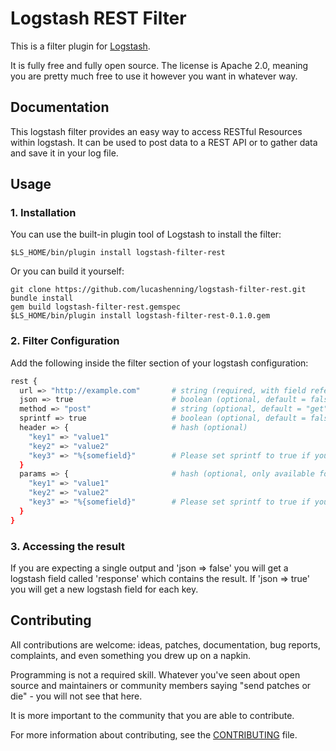 # Logstash REST Filter

This is a filter plugin for [Logstash](https://github.com/elasticsearch/logstash).

It is fully free and fully open source. The license is Apache 2.0, meaning you are pretty much free to use it however you want in whatever way.

## Documentation

This logstash filter provides an easy way to access RESTful Resources within logstash. It can be used to post data to a REST API or to gather data and save it in your log file.

## Usage
### 1. Installation
You can use the built-in plugin tool of Logstash to install the filter:
```
$LS_HOME/bin/plugin install logstash-filter-rest
```

Or you can build it yourself:
```
git clone https://github.com/lucashenning/logstash-filter-rest.git
bundle install
gem build logstash-filter-rest.gemspec
$LS_HOME/bin/plugin install logstash-filter-rest-0.1.0.gem
```

### 2. Filter Configuration
Add the following inside the filter section of your logstash configuration:

```sh
rest {
  url => "http://example.com"       # string (required, with field reference: "http://example.com?id=%{id}")
  json => true                      # boolean (optional, default = false)
  method => "post"                  # string (optional, default = "get")
  sprintf => true                   # boolean (optional, default = false, set this to true if you want to use field references in url, header or params
  header => {                       # hash (optional)
    "key1" => "value1"
    "key2" => "value2"
    "key3" => "%{somefield}"        # Please set sprintf to true if you want to use field references
  }
  params => {                       # hash (optional, only available for method => "post")
    "key1" => "value1"
    "key2" => "value2"
    "key3" => "%{somefield}"        # Please set sprintf to true if you want to use field references
  }
}
```
### 3. Accessing the result
If you are expecting a single output and 'json => false' you will get a logstash field called 'response' which contains the result.
If 'json => true' you will get a new logstash field for each key.

## Contributing

All contributions are welcome: ideas, patches, documentation, bug reports, complaints, and even something you drew up on a napkin.

Programming is not a required skill. Whatever you've seen about open source and maintainers or community members  saying "send patches or die" - you will not see that here.

It is more important to the community that you are able to contribute.

For more information about contributing, see the [CONTRIBUTING](https://github.com/elasticsearch/logstash/blob/master/CONTRIBUTING.md) file.
